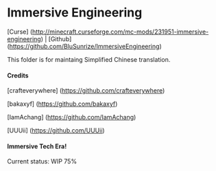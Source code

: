 # Immersive Engineering

[Curse] (http://minecraft.curseforge.com/mc-mods/231951-immersive-engineering) | [Github] (https://github.com/BluSunrize/ImmersiveEngineering)

This folder is for maintaing Simplified Chinese translation.

#### Credits
[crafteverywhere] (https://github.com/crafteverywhere)

[bakaxyf] (https://github.com/bakaxyf)

[IamAchang] (https://github.com/IamAchang)

[UUUii] (https://github.com/UUUii)

#### Immersive Tech Era!
Current status: WIP 75%
